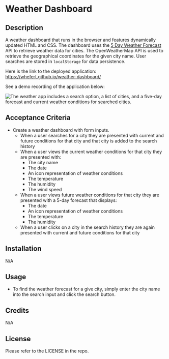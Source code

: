 # Weather Dashboard

## Description

A weather dashboard that runs in the browser and features dynamically updated HTML and CSS. The dashboard uses the [5 Day Weather Forecast](https://openweathermap.org/forecast5) API to retrieve weather data for cities. The OpenWeatherMap API is used to retrieve the geographical coordinates for the given city name. User searches are stored in `localStorage` for data persistence.

Here is the link to the deployed application: https://whefert.github.io/weather-dashboard/

See a demo recording of the application below:

![The weather app includes a search option, a list of cities, and a five-day forecast and current weather conditions for searched cities.](./assets/images/weather-app-demo.gif)

## Acceptance Criteria

- Create a weather dashboard with form inputs.
  - When a user searches for a city they are presented with current and future conditions for that city and that city is added to the search history
  - When a user views the current weather conditions for that city they are presented with:
    - The city name
    - The date
    - An icon representation of weather conditions
    - The temperature
    - The humidity
    - The wind speed
  - When a user views future weather conditions for that city they are presented with a 5-day forecast that displays:
    - The date
    - An icon representation of weather conditions
    - The temperature
    - The humidity
  - When a user clicks on a city in the search history they are again presented with current and future conditions for that city

## Installation

N/A

## Usage

- To find the weather forecast for a give city, simply enter the city name into the search input and click the search button.

## Credits

N/A

## License

Please refer to the LICENSE in the repo.

